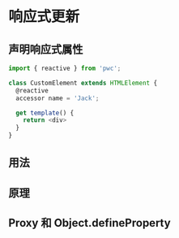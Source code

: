 # 响应式更新

## 声明响应式属性

```js
import { reactive } from 'pwc';

class CustomElement extends HTMLElement {
  @reactive
  accessor name = 'Jack';

  get template() {
    return <div>
  }
}
```

## 用法

## 原理

## Proxy 和 Object.defineProperty
